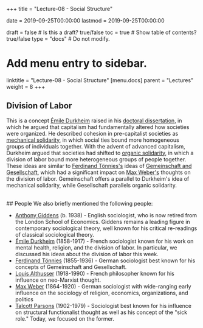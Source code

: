 +++
title = "Lecture-08 - Social Structure"

date = 2019-09-25T00:00:00
lastmod = 2019-09-25T00:00:00

draft = false  # Is this a draft? true/false
toc = true  # Show table of contents? true/false
type = "docs"  # Do not modify.

# Add menu entry to sidebar.
linktitle = "Lecture-08 - Social Structure"
[menu.docs]
  parent = "Lectures"
  weight = 8
+++

## Division of Labor
This is a concept [Émile Durkheim](https://en.wikipedia.org/wiki/Émile_Durkheim) raised in his [doctoral dissertation](https://en.wikipedia.org/wiki/The_Division_of_Labour_in_Society), in which he argued that capitalism had fundamentally altered how societies were organized. He described cohesion in pre-capitalist societies as [mechanical solidarity](https://en.wikipedia.org/wiki/Mechanical_and_organic_solidarity), in which social ties bound more homogeneous groups of individuals together. With the advent of advanced capitalism, Durkheim argued that societies had shifted to [organic solidarity](https://en.wikipedia.org/wiki/Mechanical_and_organic_solidarity), in which a division of labor bound more heterogeneous groups of people together. These ideas are similar to [Ferdinand Tönnies's](https://en.wikipedia.org/wiki/Ferdinand_Tönnies) ideas of [Gemeinschaft and Gesellschaft](https://en.wikipedia.org/wiki/Gemeinschaft_and_Gesellschaft), which had a significant impact on [Max Weber's](https://en.wikipedia.org/wiki/Max_Weber) thoughts on the division of labor. Gemeinschaft offers a parallel to Durkheim's idea of mechanical solidarity, while Gesellschaft parallels organic solidarity.

<br>
## People
We also briefly mentioned the following people:

* [Anthony Giddens](https://en.wikipedia.org/wiki/Anthony_Giddens) (b. 1938) - English sociologist, who is now retired from the London School of Economics. Giddens remains a leading figure in contemporary sociological theory, well known for his critical re-readings of classical sociological theory.
* [Émile Durkheim](https://en.wikipedia.org/wiki/Émile_Durkheim) (1858-1917) - French sociologist known for his work on mental health, religion, and the division of labor. In particular, we discussed his ideas about the division of labor this week.
* [Ferdinand Tönnies](https://en.wikipedia.org/wiki/Ferdinand_Tönnies) (1855-1936) - German sociologist best known for his concepts of Gemeinschaft and Gesellschaft.
* [Louis Althusser](https://en.wikipedia.org/wiki/Louis_Althusser) (1918-1990) - French philosopher known for his influence on neo-Marxist thought.
* [Max Weber](https://en.wikipedia.org/wiki/Max_Weber) (1864-1920) - German sociologist with wide-ranging early influence on the sociology of religion, economics, organizations, and politics
* [Talcott Parsons](https://en.wikipedia.org/wiki/Talcott_Parsons) (1902-1979) - Sociologist best known for his influence on structural functionalist thought as well as his concept of the "sick role." Today, we focused on the former.
